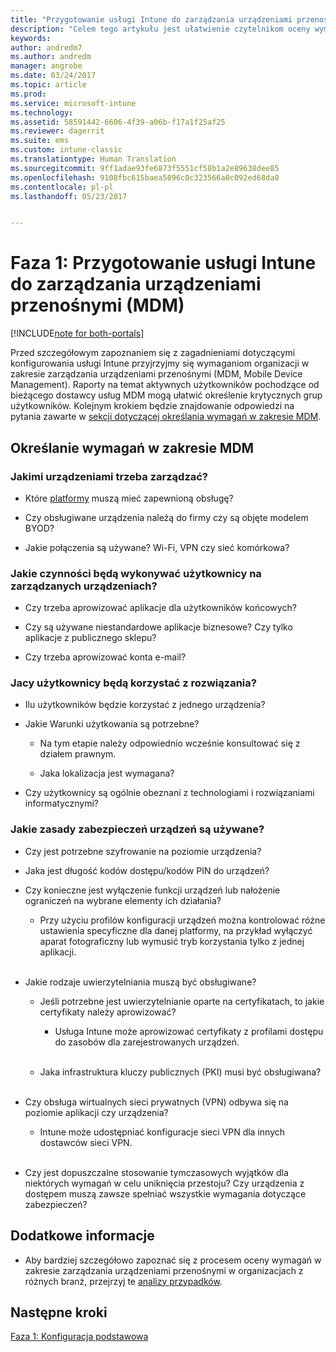 ```yaml
---
title: "Przygotowanie usługi Intune do zarządzania urządzeniami przenośnymi | Microsoft Docs"
description: "Celem tego artykułu jest ułatwienie czytelnikom oceny wymagań biznesowych i technicznych przed rozpoczęciem migracji do usługi Intune."
keywords: 
author: andredm7
ms.author: andredm
manager: angrobe
ms.date: 03/24/2017
ms.topic: article
ms.prod: 
ms.service: microsoft-intune
ms.technology: 
ms.assetid: 58591442-6606-4f39-a06b-f17a1f25af25
ms.reviewer: dagerrit
ms.suite: ems
ms.custom: intune-classic
ms.translationtype: Human Translation
ms.sourcegitcommit: 9ff1adae93fe6873f5551cf58b1a2e89638dee85
ms.openlocfilehash: 9108fbc615baea5896c0c323566a0c092ed68da0
ms.contentlocale: pl-pl
ms.lasthandoff: 05/23/2017


---
```


# <a name="phase-1-prepare-intune-for-mobile-device-management-mdm"></a>Faza 1: Przygotowanie usługi Intune do zarządzania urządzeniami przenośnymi (MDM)

[!INCLUDE[note for both-portals](../includes/note-for-both-portals.md)]

Przed szczegółowym zapoznaniem się z zagadnieniami dotyczącymi konfigurowania usługi Intune przyjrzyjmy się wymaganiom organizacji w zakresie zarządzania urządzeniami przenośnymi (MDM, Mobile Device Management). Raporty na temat aktywnych użytkowników pochodzące od bieżącego dostawcy usług MDM mogą ułatwić określenie krytycznych grup użytkowników. Kolejnym krokiem będzie znajdowanie odpowiedzi na pytania zawarte w [sekcji dotyczącej określania wymagań w zakresie MDM](/intune-classic/plan-design/migration-phase1-prepare-intune-for-mobile-device-management#assess-mdm-requirements).

## <a name="assess-mdm-requirements"></a>Określanie wymagań w zakresie MDM

### <a name="what-kinds-of-devices-do-you-need-to-manage"></a>Jakimi urządzeniami trzeba zarządzać?

-   Które [platformy](/intune-classic/get-started/supported-mobile-devices-and-computers) muszą mieć zapewnioną obsługę?

-   Czy obsługiwane urządzenia należą do firmy czy są objęte modelem BYOD?

-   Jakie połączenia są używane? Wi-Fi, VPN czy sieć komórkowa?

### <a name="what-do-your-users-need-to-do-on-managed-devices"></a>Jakie czynności będą wykonywać użytkownicy na zarządzanych urządzeniach?

-   Czy trzeba aprowizować aplikacje dla użytkowników końcowych?

-   Czy są używane niestandardowe aplikacje biznesowe? Czy tylko aplikacje z publicznego sklepu?

-   Czy trzeba aprowizować konta e-mail?

### <a name="what-kinds-of-users"></a>Jacy użytkownicy będą korzystać z rozwiązania?

-   Ilu użytkowników będzie korzystać z jednego urządzenia?

-   Jakie Warunki użytkowania są potrzebne?

    -   Na tym etapie należy odpowiednio wcześnie konsultować się z działem prawnym.

    -   Jaka lokalizacja jest wymagana?

-   Czy użytkownicy są ogólnie obeznani z technologiami i rozwiązaniami informatycznymi?

### <a name="what-is-your-device-security-policy"></a>Jakie zasady zabezpieczeń urządzeń są używane?

-   Czy jest potrzebne szyfrowanie na poziomie urządzenia?

-   Jaka jest długość kodów dostępu/kodów PIN do urządzeń?

-   Czy konieczne jest wyłączenie funkcji urządzeń lub nałożenie ograniczeń na wybrane elementy ich działania?

    -   Przy użyciu profilów konfiguracji urządzeń można kontrolować różne ustawienia specyficzne dla danej platformy, na przykład wyłączyć aparat fotograficzny lub wymusić tryb korzystania tylko z jednej aplikacji.
<br></br>
-   Jakie rodzaje uwierzytelniania muszą być obsługiwane?

    -   Jeśli potrzebne jest uwierzytelnianie oparte na certyfikatach, to jakie certyfikaty należy aprowizować?

        -   Usługa Intune może aprowizować certyfikaty z profilami dostępu do zasobów dla zarejestrowanych urządzeń.
<br></br>
    -   Jaka infrastruktura kluczy publicznych (PKI) musi być obsługiwana?
<br></br>
-   Czy obsługa wirtualnych sieci prywatnych (VPN) odbywa się na poziomie aplikacji czy urządzenia?

    -   Intune może udostępniać konfiguracje sieci VPN dla innych dostawców sieci VPN.
<br></br>
-   Czy jest dopuszczalne stosowanie tymczasowych wyjątków dla niektórych wymagań w celu uniknięcia przestoju? Czy urządzenia z dostępem muszą zawsze spełniać wszystkie wymagania dotyczące zabezpieczeń?

## <a name="additional-information"></a>Dodatkowe informacje

-   Aby bardziej szczegółowo zapoznać się z procesem oceny wymagań w zakresie zarządzania urządzeniami przenośnymi w organizacjach z różnych branż, przejrzyj te [analizy przypadków](https://customers.microsoft.com/story/mwh-global-now-part-of-stantec-secures-mobile-devices-with-intune).

## <a name="next-steps"></a>Następne kroki

[Faza 1: Konfiguracja podstawowa](/intune-classic/plan-design/migration-phase1-basic-setup)

